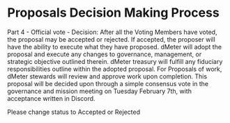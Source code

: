 # Proposals Decision Making Process



Part 4 - Official vote - Decision: After all the Voting Members have voted, the proposal may be accepted or rejected. If accepted, the proposer will have the ability to execute what they have proposed. dMeter will adopt the proposal and execute any changes to governance, management, or strategic objective outlined therein. dMeter treasury will fulfill any fiduciary responsibilities outline within the adopted proposal. For Proposals of work, dMeter stewards will review and approve work upon completion. This proposal will be decided upon through a simple consensus vote in the governance and mission meeting on Tuesday February 7th, with acceptance written in Discord.

&#x20;

Please change status to Accepted or Rejected
